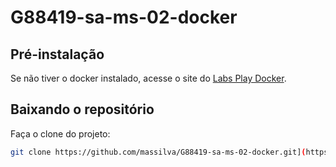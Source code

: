 # G88419-sa-ms-02-docker

## Pré-instalação

Se não tiver o docker instalado, acesse o site do [Labs Play Docker](https://labs.play-with-docker.com/).

## Baixando o repositório

Faça o clone do projeto:

```bash
git clone https://github.com/massilva/G88419-sa-ms-02-docker.git](https://github.com/CaiquevFreitas/sa-ms-02-docker.git
```
